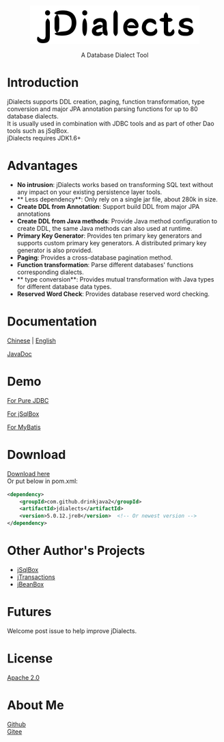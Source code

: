 <p align="center">
  <a href="https://github.com/drinkjava2/jDialects">
   <img alt="jdialects-logo" src="jdialects-logo.png">
  </a>
</p>

<p align="center">
  A Database Dialect Tool
</p>

# Introduction

jDialects supports DDL creation, paging, function transformation, type conversion and major JPA annotation parsing functions for up to 80 database dialects.  
It is usually used in combination with JDBC tools and as part of other Dao tools such as jSqlBox.  
jDialects requires JDK1.6+  

# Advantages 
- **No intrusion**: jDialects works based on transforming SQL text without any impact on your existing persistence layer tools.
- ** Less dependency**: Only rely on a single jar file, about 280k in size.
- **Create DDL from Annotation**: Support build DDL from major JPA annotations
- **Create DDL from Java methods**: Provide Java method configuration to create DDL, the same Java methods can also used at runtime.
- **Primary Key Generator**: Provides ten primary key generators and supports custom primary key generators. A distributed primary key generator is also provided.
- **Paging**: Provides a cross-database pagination method.
- **Function transformation**: Parse different databases' functions corresponding dialects.  
- ** type conversion**: Provides mutual transformation with Java types for different database data types.
- **Reserved Word Check**: Provides database reserved word checking.

# Documentation

[Chinese](https://gitee.com/drinkjava2/jdialects/wikis/pages)  |  [English](https://gitee.com/drinkjava2/jdialects/wiki)

[JavaDoc](http://search.maven.org/#search%7Cga%7C1%7Ca%3A%22jdialects%22)

# Demo

[For Pure JDBC](https://github.com/drinkjava2/jDialects/tree/master/demo/demo-pure-jdbc)

[For jSqlBox](https://github.com/drinkjava2/jDialects/tree/master/demo/demo-jsqlbox)

[For MyBatis](https://github.com/drinkjava2/jDialects/tree/master/demo/demo-mybatis)

# Download

[Download here](http://search.maven.org/#search%7Cga%7C1%7Ca%3A%22jdialects%22)  
Or put below in pom.xml:  
```xml
<dependency>
    <groupId>com.github.drinkjava2</groupId>
    <artifactId>jdialects</artifactId>
    <version>5.0.12.jre8</version>  <!-- Or newest version -->
</dependency>
```

# Other Author's Projects

- [jSqlBox](https://gitee.com/drinkjava2/jSqlBox)
- [jTransactions](https://gitee.com/drinkjava2/jTransactions)
- [jBeanBox](https://gitee.com/drinkjava2/jBeanBox)

# Futures

Welcome post issue to help improve jDialects.

# License

[Apache 2.0](http://www.apache.org/licenses/LICENSE-2.0)

# About Me
[Github](https://github.com/drinkjava2)  
[Gitee](https://gitee.com/drinkjava2)  
